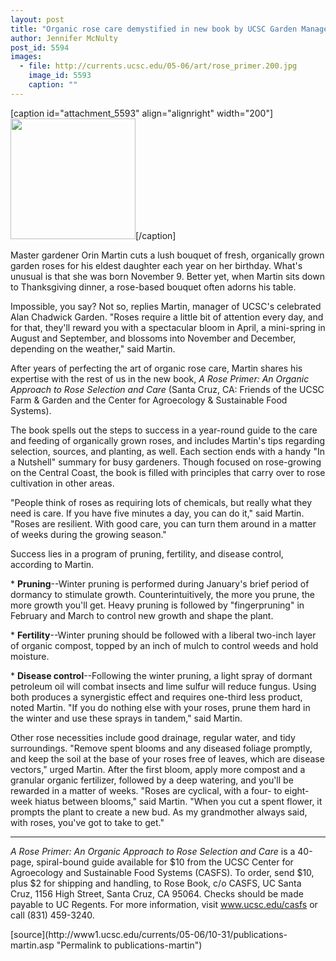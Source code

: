 ```yaml
---
layout: post
title: "Organic rose care demystified in new book by UCSC Garden Manager Orin Martin"
author: Jennifer McNulty
post_id: 5594
images:
  - file: http://currents.ucsc.edu/05-06/art/rose_primer.200.jpg
    image_id: 5593
    caption: ""
---
```


[caption id="attachment_5593" align="alignright" width="200"]<a href="http://localhost/mysite/wp-content/uploads/2005/10/rose_primer.200.jpg"><img class="size-full wp-image-5593" src="http://localhost/mysite/wp-content/uploads/2005/10/rose_primer.200.jpg" alt="" width="200" height="193" /></a>[/caption]
<a name="content" id="content"></a>
<p>
  Master gardener Orin Martin cuts a lush bouquet of fresh, organically grown garden roses for his eldest daughter each year on her birthday. What's unusual is that she was born November 9. Better yet, when Martin sits down to Thanksgiving dinner, a rose-based bouquet often adorns his table.
</p>
<p>
  Impossible, you say? Not so, replies Martin, manager of UCSC's celebrated Alan Chadwick Garden. "Roses require a little bit of attention every day, and for that, they'll reward you with a spectacular bloom in April, a mini-spring in August and September, and blossoms into November and December, depending on the weather," said Martin.
</p>
<p>
  After years of perfecting the art of organic rose care, Martin shares his expertise with the rest of us in the new book, <i>A Rose Primer: An Organic Approach to Rose Selection and Care</i> (Santa Cruz, CA: Friends of the UCSC Farm &amp; Garden and the Center for Agroecology &amp; Sustainable Food Systems).
</p>
<p>
  The book spells out the steps to success in a year-round guide to the care and feeding of organically grown roses, and includes Martin's tips regarding selection, sources, and planting, as well. Each section ends with a handy "In a Nutshell" summary for busy gardeners. Though focused on rose-growing on the Central Coast, the book is filled with principles that carry over to rose cultivation in other areas.
</p>
<p>
  "People think of roses as requiring lots of chemicals, but really what they need is care. If you have five minutes a day, you can do it," said Martin. "Roses are resilient. With good care, you can turn them around in a matter of weeks during the growing season."
</p>
<p>
  Success lies in a program of pruning, fertility, and disease control, according to Martin.
</p>
<p>
  * <b>Pruning</b>--Winter pruning is performed during January's brief period of dormancy to stimulate growth. Counterintuitively, the more you prune, the more growth you'll get. Heavy pruning is followed by "fingerpruning" in February and March to control new growth and shape the plant.
</p>
<p>
  * <b>Fertility</b>--Winter pruning should be followed with a liberal two-inch layer of organic compost, topped by an inch of mulch to control weeds and hold moisture.
</p>
<p>
  * <b>Disease control</b>--Following the winter pruning, a light spray of dormant petroleum oil will combat insects and lime sulfur will reduce fungus. Using both produces a synergistic effect and requires one-third less product, noted Martin. "If you do nothing else with your roses, prune them hard in the winter and use these sprays in tandem," said Martin.
</p>
<p>
  Other rose necessities include good drainage, regular water, and tidy surroundings. "Remove spent blooms and any diseased foliage promptly, and keep the soil at the base of your roses free of leaves, which are disease vectors," urged Martin. After the first bloom, apply more compost and a granular organic fertilizer, followed by a deep watering, and you'll be rewarded in a matter of weeks. "Roses are cyclical, with a four- to eight-week hiatus between blooms," said Martin. "When you cut a spent flower, it prompts the plant to create a new bud. As my grandmother always said, with roses, you've got to take to get."
</p>
<hr>
<p>
  <i>A Rose Primer: An Organic Approach to Rose Selection and Care</i> is a 40-page, spiral-bound guide available for $10 from the UCSC Center for Agroecology and Sustainable Food Systems (CASFS). To order, send $10, plus $2 for shipping and handling, to Rose Book, c/o CASFS, UC Santa Cruz, 1156 High Street, Santa Cruz, CA 95064. Checks should be made payable to UC Regents. For more information, visit <a href="http://www.ucsc.edu/casfs">www.ucsc.edu/casfs</a> or call (831) 459-3240.
</p>
<p>
  <input name="t1" size="-1" type="hidden">
</p>




</p>
[source](http://www1.ucsc.edu/currents/05-06/10-31/publications-martin.asp "Permalink to publications-martin")
